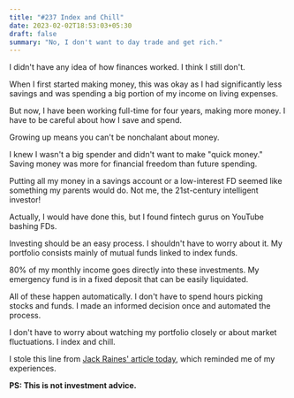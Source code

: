 ```yaml
---
title: "#237 Index and Chill"
date: 2023-02-02T18:53:03+05:30
draft: false
summary: "No, I don't want to day trade and get rich."
---
```


I didn't have any idea of how finances worked. I think I still don't.

When I first started making money, this was okay as I had significantly less savings and was spending a big portion of my income on living expenses.

But now, I have been working full-time for four years, making more money. I have to be careful about how I save and spend.

Growing up means you can't be nonchalant about money.

I knew I wasn't a big spender and didn't want to make "quick money." Saving money was more for financial freedom than future spending.

Putting all my money in a savings account or a low-interest FD seemed like something my parents would do. Not me, the 21st-century intelligent investor!

Actually, I would have done this, but I found fintech gurus on YouTube bashing FDs.

Investing should be an easy process. I shouldn't have to worry about it. My portfolio consists mainly of mutual funds linked to index funds.

80% of my monthly income goes directly into these investments. My emergency fund is in a fixed deposit that can be easily liquidated.

All of these happen automatically. I don't have to spend hours picking stocks and funds. I made an informed decision once and automated the process.

I don't have to worry about watching my portfolio closely or about market fluctuations. I index and chill.

I stole this line from [Jack Raines' article today](https://www.youngmoney.co/p/diversification-dies), which reminded me of my experiences.

**PS: This is not investment advice.**
